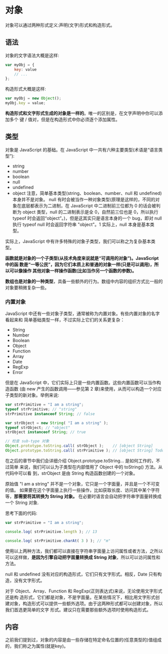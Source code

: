 # 对象

对象可以通过两种形式定义:声明(文字)形式和构造形式。

## 语法
对象的文字语法大概是这样:
```js
var myObj = { 
    key: value
    // ... 
};
```
构造形式大概是这样:
```js
var myObj = new Object(); 
myObj.key = value;
```
**构造形式和文字形式生成的对象是一样的**。唯一的区别是，在文字声明中你可以添加多个 键 / 值对，但是在构造形式中你必须逐个添加属性。

## 类型

对象是 JavaScript 的基础。在 JavaScript 中一共有六种主要类型(术语是“语言类型”):
- string
- number
- boolean
- null
- undefined 
- object
注意，简单基本类型(string、boolean、number、null 和 undefined)本身并不是对象。 null 有时会被当作一种对象类型(原理是这样的，不同的对象在底层都表示为二进制，在 JavaScript 中二进制前三位都为 0 的话会被判 断为 object 类型，null 的二进制表示是全 0，自然前三位也是 0，所以执行 typeof 时会返回“object”。)，但是这其实只是语言本身的一个 bug，即对 null 执行 typeof null 时会返回字符串 "object"。1 实际上，null 本身是基本类型。

实际上，JavaScript 中有许多特殊的对象子类型，我们可以称之为复杂基本类型。

**函数就是对象的一个子类型(从技术角度来说就是“可调用的对象”)。JavaScript 中的函 数是“一等公民”，因为它们本质上和普通的对象一样(只是可以调用)，所以可以像操作 其他对象一样操作函数(比如当作另一个函数的参数)。**

**数组也是对象的一种类型**，具备一些额外的行为。数组中内容的组织方式比一般的对象要稍微复杂一些。

### 内置对象

JavaScript 中还有一些对象子类型，通常被称为内置对象。有些内置对象的名字看起来和 简单基础类型一样，不过实际上它们的关系更复杂：
- String
- Number
- Boolean 
- Object
- Function 
- Array
- Date
- RegExp
- Error

但是在 JavaScript 中，它们实际上只是一些内置函数。这些内置函数可以当作构造函数 (由 new 产生的函数调用——参见第 2 章)来使用，从而可以构造一个对应子类型的新对象。举例来说:

```js
var strPrimitive = "I am a string"; 
typeof strPrimitive; // "string" 
strPrimitive instanceof String; // false

var strObject = new String( "I am a string" );
typeof strObject; // "object"
strObject instanceof String; // true

// 检查 sub-type 对象
Object.prototype.toString.call( strObject );    // [object String]
Object.prototype.toString.call( strPrimitive ); // [object String] Todo: why?
```

在之后的章节中我们会详细介绍 Object.prototype.toString... 是如何工作的，不过简单 来说，我们可以认为子类型在内部借用了 Object 中的 toString() 方法。从代码中可以看 到，strObject 是由 String 构造函数创建的一个对象。

原始值 "I am a string" 并不是一个对象，它只是一个字面量，并且是一个不可变的值。 如果要在这个字面量上执行一些操作，比如获取长度、访问其中某个字符等，**那需要将其转换为 String 对象。** 在必要时语言会自动把字符串字面量转换成一个 String 对象.

思考下面的代码:

```js
var strPrimitive = "I am a string";

console.log( strPrimitive.length ); // 13

console.log( strPrimitive.charAt( 3 ) ); // "m"
```
使用以上两种方法，我们都可以直接在字符串字面量上访问属性或者方法，之所以可以这样做，**是因为引擎自动把字面量转换成 String 对象**，所以可以访问属性和方法。

null 和 undefined 没有对应的构造形式，它们只有文字形式。相反，Date 只有构造，没有文字形式。

对于 Object、Array、Function 和 RegExp(正则表达式)来说，无论使用文字形式还是构 造形式，它们都是对象，不是字面量。在某些情况下，相比用文字形式创建对象，构造形式可以提供一些额外选项。由于这两种形式都可以创建对象，所以我们首选更简单的文字 形式。建议只在需要那些额外选项时使用构造形式。

## 内容

之前我们提到过，对象的内容是由一些存储在特定命名位置的(任意类型的)值组成的，我们称之为属性(就是key)。






